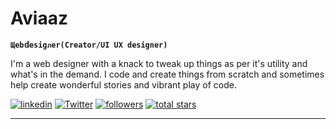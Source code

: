 #  Aviaaz

**`Щeb𝕕esigภer(Creator/UI UX designer)`**

I'm a web designer with a knack to tweak up things as per it's utility and what's in the demand. I code and create things from scratch and sometimes help create wonderful stories and vibrant play of code.

   <p align="left">
      <a href="https://www.linkedin.com/in/advita-raj-0521b0226/">
         <img alt="linkedin" title="Follow me" src="https://custom-icon-badges.demolab.com/badge/-%20linkdin%20-blue?style=for-the-badge&logo=workflow&logoColor=white"/></a> 
      <a href="https://twitter.com/advita_raj">
         <img alt="Twitter" title="Follow me" src="https://custom-icon-badges.demolab.com/badge/-%20Twitter%20-teal?style=for-the-badge&logo=workflow&logoColor=white"/></a>  
      <a href="https://github.com/Aviaaz">
         <img alt="followers" title="Follow me on Github" src="https://custom-icon-badges.demolab.com/github/followers/Aviaaz?color=236ad3&labelColor=1155ba&style=for-the-badge&logo=person-add&label=Follow&logoColor=white"/></a>  
      <a href="https://github.com/Aviaaz?tab=stars">
         <img alt="total stars" title="Total stars on GitHub" src="https://custom-icon-badges.demolab.com/github/stars/Aviaaz?color=55960c&style=for-the-badge&labelColor=488207&logo=star"/></a>
   </p>

---
